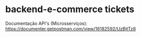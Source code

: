# backend-e-commerce tickets

Documentação API's (Microsserviços): https://documenter.getpostman.com/view/16182592/UzBjtTz8

